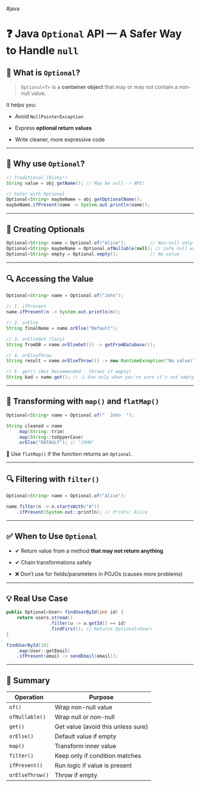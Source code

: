 #java 

# ❓ Java `Optional` API — A Safer Way to Handle `null`

## 🧠 What is `Optional`?

> `Optional<T>` is a **container object** that may or may not contain a non-null value.

It helps you:

- Avoid `NullPointerException`
    
- Express **optional return values**
    
- Write cleaner, more expressive code

---

## 🧪 Why use `Optional`?

```java
// Traditional (Risky!)
String value = obj.getName(); // May be null -> NPE!

// Safer with Optional
Optional<String> maybeName = obj.getOptionalName();
maybeName.ifPresent(name -> System.out.println(name));
```
---

## 🧰 Creating Optionals

```java
Optional<String> name = Optional.of("Alice");         // Non-null only
Optional<String> maybeName = Optional.ofNullable(null); // Safe null wrapper
Optional<String> empty = Optional.empty();            // No value
```

---

## 🔍 Accessing the Value

```java
Optional<String> name = Optional.of("John");

// 1. ifPresent
name.ifPresent(n -> System.out.println(n));

// 2. orElse
String finalName = name.orElse("Default");

// 3. orElseGet (lazy)
String fromDB = name.orElseGet(() -> getFromDatabase());

// 4. orElseThrow
String result = name.orElseThrow(() -> new RuntimeException("No value!"));

// 5. get() (Not Recommended - throws if empty)
String bad = name.get(); // ⚠️ Use only when you're sure it's not empty
```

---

## 🔁 Transforming with `map()` and `flatMap()`

```java
Optional<String> name = Optional.of("  John  ");

String cleaned = name
    .map(String::trim)
    .map(String::toUpperCase)
    .orElse("DEFAULT"); // "JOHN"
```

📌 Use `flatMap()` if the function returns an `Optional`.

---

## 🔍 Filtering with `filter()`

```java
Optional<String> name = Optional.of("Alice");

name.filter(n -> n.startsWith("A"))
    .ifPresent(System.out::println); // Prints: Alice
```

---

## ✅ When to Use `Optional`

- ✔ Return value from a method **that may not return anything**
    
- ✔ Chain transformations safely
    
- ❌ Don’t use for fields/parameters in POJOs (causes more problems)

---

## 💡 Real Use Case

```java
public Optional<User> findUserById(int id) {
    return users.stream()
                .filter(u -> u.getId() == id)
                .findFirst(); // Returns Optional<User>
}
```

```java
findUserById(10)
    .map(User::getEmail)
    .ifPresent(email -> sendEmail(email));
```

---

## 🧠 Summary

|Operation|Purpose|
|---|---|
|`of()`|Wrap non-null value|
|`ofNullable()`|Wrap null or non-null|
|`get()`|Get value (avoid this unless sure)|
|`orElse()`|Default value if empty|
|`map()`|Transform inner value|
|`filter()`|Keep only if condition matches|
|`ifPresent()`|Run logic if value is present|
|`orElseThrow()`|Throw if empty|

